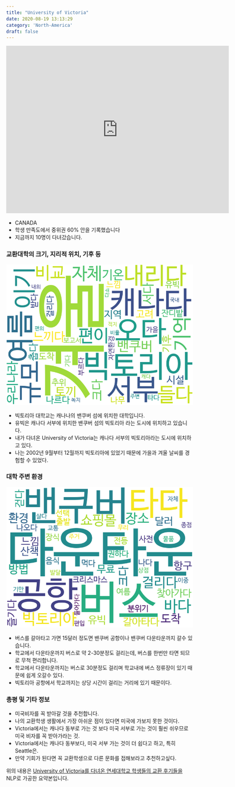 ```yaml
---
title: "University of Victoria"
date: 2020-08-19 13:13:29
category: 'North-America'
draft: false
---
```


<iframe
width="600"
height="450"
frameborder="0" style="border:0"
src="https://www.google.com/maps/embed/v1/place?key=AIzaSyC9e1AME-pVmWC4hBpFdu5S4dKzyepa3HQ&q=University+of+Victoria&center=48.46340670000001,-123.3116935&zoom=14" allowfullscreen>
</iframe>

* CANADA
* 학생 만족도에서 중위권 60% 안을 기록했습니다
* 지금까지 10명이 다녀갔습니다. 

### 교환대학의 크기, 지리적 위치, 기후 등

![gen_info-WordCloud](../univ_wordclouds_okt/gen_info/CA000016_gen_info_okt.png)

* 빅토리아 대학교는 캐나나의 밴쿠버 섬에 위치한 대학입니다.
* 유빅은 캐나다 서부에 위치한 밴쿠버 섬의 빅토리아 라는 도시에 위치하고 있습니다.
* 내가 다녀온 University of Victoria는 캐나다 서부의 빅토리아라는 도시에 위치하고 있다.
* 나는 2002년 9월부터 12월까지 빅토리아에 있었기 때문에 가을과 겨울 날씨를 경험할 수 있었다.


### 대학 주변 환경

![env_info-WordCloud](../univ_wordclouds_okt/env_info/CA000016_env_info_okt.png)

* 버스를 갈아타고 가면 15달러 정도면 밴쿠버 공항이나 밴쿠버 다운타운까지 갈수 있습니다.
* 학교에서 다운타운까지 버스로 약 2-30분정도 걸리는데, 버스를 한번만 타면 되므로 무척 편리합니다.
* 학교에서 다운타운까지는 버스로 30분정도 걸리며 학교내에 버스 정류장이 있기 때문에 쉽게 오갈수 있다.
* 빅토리아 공항에서 학교까지는 상당 시간이 걸리는 거리에 있기 때문이다.


### 총평 및 기타 정보 
* 미국비자를 꼭 받아갈 것을 추천합니다.
* 나의 교환학생 생활에서 가장 아쉬운 점이 있다면 미국에 가보지 못한 것이다.
* Victoria에서는 캐나다 동부로 가는 것 보다 미국 서부로 가는 것이 훨씬 쉬우므로 미국 비자를 꼭 받아가라는 것.
* Victoria에서는 캐나다 동부보다, 미국 서부 가는 것이 더 쉽다고 하고, 특히 Seattle은.
* 만약 기회가 된다면 꼭 교환학생으로 다른 문화를 접해보라고 추천하고싶다.


위의 내용은 [University of Victoria를 다녀온 연세대학교 학생들의 교환 후기들을](http://oia.yonsei.ac.kr/partner/expReport.asp?ucode=CA000016&bgbn=A) NLP로 가공한 요약본입니다. 
